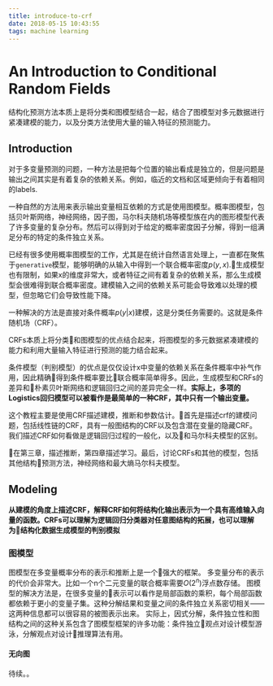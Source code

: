 ```yaml
---
title: introduce-to-crf
date: 2018-05-15 10:43:55
tags: machine learning
---
```

#  An Introduction to Conditional Random Fields
结构化预测方法本质上是将分类和图模型结合一起，结合了图模型对多元数据进行紧凑建模的能力，以及分类方法使用大量的输入特征的预测能力。

## Introduction
对于多变量预测的问题，一种方法是把每个位置的输出看成是独立的，但是问题是输出之间其实是有着复杂的依赖关系。例如，临近的文档和区域更倾向于有着相同的labels.

一种自然的方法用来表示输出变量相互依赖的方式是使用图模型。概率图模型，包括贝叶斯网络，神经网络，因子图，马尔科夫随机场等模型族在内的图形模型代表了许多变量的复杂分布。然后可以得到对于给定的概率密度因子分解，得到一组满足分布的特定的条件独立关系。

已经有很多使用概率图模型的工作，尤其是在统计自然语言处理上，一直都在聚焦于`generative`模型，能够明确的从输入中得到一个联合概率密度$p(y, x)$.生成模型也有限制，如果x的维度非常大，或者特征之间有着复杂的依赖关系，那么生成模型会很难得到联合概率密度。建模输入之间的依赖关系可能会导致难以处理的模型，但忽略它们会导致性能下降。

一种解决的方法是直接对条件概率$p(y|x)$建模，这是分类任务需要的。这就是条件随机场（CRF）。

CRFs本质上将分类和图模型的优点结合起来，将图模型的多元数据紧凑建模的能力和利用大量输入特征进行预测的能力结合起来。

条件模型（判别模型）的优点是仅仅设计x中变量的依赖关系在条件概率中补气作用，因此精确得到条件概率要比联合概率简单得多。因此，生成模型和CRFs的差异和朴素贝叶斯网络和逻辑回归之间的差异完全一样。**实际上，多项的Logistics回归模型可以被看作是最简单的一种CRF，其中只有一个输出变量。**

这个教程主要是使用CRF描述建模，推断和参数估计。首先是描述crf的建模问题，包括线性链的CRF，具有一般图结构的CRF以及包含潜在变量的隐藏CRF。
我们描述CRF如何看做是逻辑回归过程的一般化，以及和马尔科夫模型的区别。

在第三章，描述推断，第四章描述学习。最后，讨论CRFs和其他的模型，包括其他结构预测方法，神经网络和最大熵马尔科夫模型。

## Modeling
**从建模的角度上描述CRF，解释CRF如何将结构化输出表示为一个具有高维输入向量的函数。CRFs可以理解为逻辑回归分类器对任意图结构的拓展，也可以理解为结构化数据生成模型的判别模拟**

### 图模型
图模型在多变量概率分布的表示和推断上是一个强大的框架。
多变量分布的表示的代价会非常大。比如一个n个二元变量的联合概率需要$O(2^n)$浮点数存储。
图模型的解决方法是，在很多变量的表示可以看作是局部函数的乘积，每个局部函数都依赖于更小的变量子集。这种分解结果和变量之间的条件独立关系密切相关——这两种信息都可以很容易的被图表示出来。
实际上，因式分解，条件独立性和图结构之间的这种关系包含了图模型框架的许多功能：条件独立观点对设计模型游泳，分解观点对设计推理算法有用。


#### 无向图
待续。。